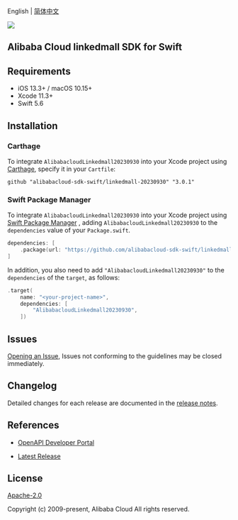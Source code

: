 English | [简体中文](README-CN.md)

![](https://aliyunsdk-pages.alicdn.com/icons/AlibabaCloud.svg)

## Alibaba Cloud linkedmall SDK for Swift

## Requirements

- iOS 13.3+ / macOS 10.15+
- Xcode 11.3+
- Swift 5.6

## Installation

### Carthage

To integrate `AlibabacloudLinkedmall20230930` into your Xcode project using [Carthage](https://github.com/Carthage/Carthage), specify it in your `Cartfile`:

```ogdl
github "alibabacloud-sdk-swift/linkedmall-20230930" "3.0.1"
```

### Swift Package Manager

To integrate `AlibabacloudLinkedmall20230930` into your Xcode project using [Swift Package Manager](https://swift.org/package-manager/) , adding `AlibabacloudLinkedmall20230930` to the `dependencies` value of your `Package.swift`.

```swift
dependencies: [
    .package(url: "https://github.com/alibabacloud-sdk-swift/linkedmall-20230930.git", from: "3.0.1")
]
```

In addition, you also need to add `"AlibabacloudLinkedmall20230930"` to the `dependencies` of the `target`, as follows:

```swift
.target(
    name: "<your-project-name>",
    dependencies: [
        "AlibabacloudLinkedmall20230930",
    ])
```

## Issues

[Opening an Issue](https://github.com/alibabacloud-sdk-swift/linkedmall-20230930/issues/new), Issues not conforming to the guidelines may be closed immediately.

## Changelog

Detailed changes for each release are documented in the [release notes](./ChangeLog.txt).

## References

* [OpenAPI Developer Portal](https://next.api.alibabacloud.com/home)
- [Latest Release](https://github.com/alibabacloud-sdk-swift/linkedmall-20230930)

## License

[Apache-2.0](http://www.apache.org/licenses/LICENSE-2.0)

Copyright (c) 2009-present, Alibaba Cloud All rights reserved.
